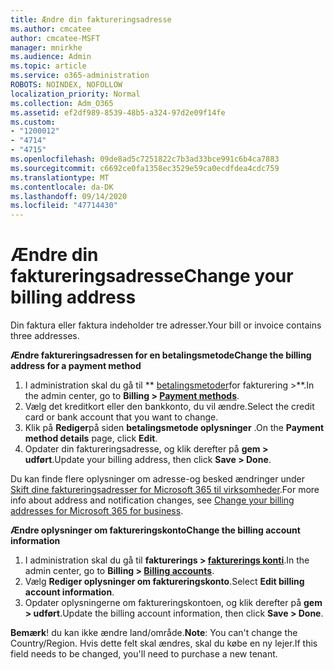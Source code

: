 ```yaml
---
title: Ændre din faktureringsadresse
ms.author: cmcatee
author: cmcatee-MSFT
manager: mnirkhe
ms.audience: Admin
ms.topic: article
ms.service: o365-administration
ROBOTS: NOINDEX, NOFOLLOW
localization_priority: Normal
ms.collection: Adm_O365
ms.assetid: ef2df989-8539-48b5-a324-97d2e09f14fe
ms.custom:
- "1200012"
- "4714"
- "4715"
ms.openlocfilehash: 09de8ad5c7251822c7b3ad33bce991c6b4ca7883
ms.sourcegitcommit: c6692ce0fa1358ec3529e59ca0ecdfdea4cdc759
ms.translationtype: MT
ms.contentlocale: da-DK
ms.lasthandoff: 09/14/2020
ms.locfileid: "47714430"
---
```

# <a name="change-your-billing-address"></a><span data-ttu-id="0e6a3-102">Ændre din faktureringsadresse</span><span class="sxs-lookup"><span data-stu-id="0e6a3-102">Change your billing address</span></span>

<span data-ttu-id="0e6a3-103">Din faktura eller faktura indeholder tre adresser.</span><span class="sxs-lookup"><span data-stu-id="0e6a3-103">Your bill or invoice contains three addresses.</span></span>

<span data-ttu-id="0e6a3-104">**Ændre faktureringsadressen for en betalingsmetode**</span><span class="sxs-lookup"><span data-stu-id="0e6a3-104">**Change the billing address for a payment method**</span></span>

1. <span data-ttu-id="0e6a3-105">I administration skal du gå til \*\* [betalingsmetoder](https://go.microsoft.com/fwlink/p/?linkid=2018806)for fakturering >\*\*.</span><span class="sxs-lookup"><span data-stu-id="0e6a3-105">In the admin center, go to **Billing > [Payment methods](https://go.microsoft.com/fwlink/p/?linkid=2018806)**.</span></span>
2. <span data-ttu-id="0e6a3-106">Vælg det kreditkort eller den bankkonto, du vil ændre.</span><span class="sxs-lookup"><span data-stu-id="0e6a3-106">Select the credit card or bank account that you want to change.</span></span>
3. <span data-ttu-id="0e6a3-107">Klik på **Rediger**på siden **betalingsmetode oplysninger** .</span><span class="sxs-lookup"><span data-stu-id="0e6a3-107">On the **Payment method details** page, click **Edit**.</span></span>
4. <span data-ttu-id="0e6a3-108">Opdater din faktureringsadresse, og klik derefter på **gem > udført**.</span><span class="sxs-lookup"><span data-stu-id="0e6a3-108">Update your billing address, then click **Save > Done**.</span></span>

<span data-ttu-id="0e6a3-109">Du kan finde flere oplysninger om adresse-og besked ændringer under [Skift dine faktureringsadresser for Microsoft 365 til virksomheder](https://docs.microsoft.com/microsoft-365/commerce/billing-and-payments/change-your-billing-addresses?view=o365-worldwide).</span><span class="sxs-lookup"><span data-stu-id="0e6a3-109">For more info about address and notification changes, see [Change your billing addresses for Microsoft 365 for business](https://docs.microsoft.com/microsoft-365/commerce/billing-and-payments/change-your-billing-addresses?view=o365-worldwide).</span></span>

<span data-ttu-id="0e6a3-110">**Ændre oplysninger om faktureringskonto**</span><span class="sxs-lookup"><span data-stu-id="0e6a3-110">**Change the billing account information**</span></span>

1. <span data-ttu-id="0e6a3-111">I administration skal du gå til **fakturerings > [fakturerings konti](https://admin.microsoft.com/Adminportal/Home?source=applauncher#/BillingAccounts/billing-accounts)**.</span><span class="sxs-lookup"><span data-stu-id="0e6a3-111">In the admin center, go to **Billing > [Billing accounts](https://admin.microsoft.com/Adminportal/Home?source=applauncher#/BillingAccounts/billing-accounts)**.</span></span>
2. <span data-ttu-id="0e6a3-112">Vælg **Rediger oplysninger om faktureringskonto**.</span><span class="sxs-lookup"><span data-stu-id="0e6a3-112">Select **Edit billing account information**.</span></span>
3. <span data-ttu-id="0e6a3-113">Opdater oplysningerne om faktureringskontoen, og klik derefter på **gem > udført**.</span><span class="sxs-lookup"><span data-stu-id="0e6a3-113">Update the billing account information, then click **Save > Done**.</span></span>

<span data-ttu-id="0e6a3-114">**Bemærk**! du kan ikke ændre land/område.</span><span class="sxs-lookup"><span data-stu-id="0e6a3-114">**Note**: You can't change the Country/Region.</span></span> <span data-ttu-id="0e6a3-115">Hvis dette felt skal ændres, skal du købe en ny lejer.</span><span class="sxs-lookup"><span data-stu-id="0e6a3-115">If this field needs to be changed, you'll need to purchase a new tenant.</span></span>
